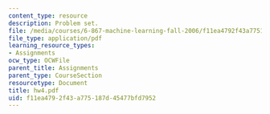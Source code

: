 ```yaml
---
content_type: resource
description: Problem set.
file: /media/courses/6-867-machine-learning-fall-2006/f11ea4792f43a775187d45477bfd7952_hw4.pdf
file_type: application/pdf
learning_resource_types:
- Assignments
ocw_type: OCWFile
parent_title: Assignments
parent_type: CourseSection
resourcetype: Document
title: hw4.pdf
uid: f11ea479-2f43-a775-187d-45477bfd7952
---
```

